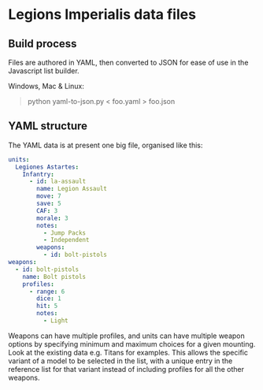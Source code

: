 # Legions Imperialis data files

## Build process

Files are authored in YAML, then converted to JSON for ease of use in the Javascript list builder.

Windows, Mac & Linux:

> python yaml-to-json.py < foo.yaml > foo.json

## YAML structure

The YAML data is at present one big file, organised like this:

```YAML
units:
  Legiones Astartes:
    Infantry:
      - id: la-assault
        name: Legion Assault
        move: 7
        save: 5
        CAF: 3
        morale: 3
        notes:
          - Jump Packs
          - Independent
        weapons:
          - id: bolt-pistols
weapons:
  - id: bolt-pistols
    name: Bolt pistols
    profiles:
      - range: 6
        dice: 1
        hit: 5
        notes:
          - Light
```

Weapons can have multiple profiles, and units can have multiple weapon options by specifying minimum and maximum choices for a given mounting. Look at the existing data e.g. Titans for examples. This allows the specific variant of a model to be selected in the list, with a unique entry in the reference list for that variant instead of including profiles for all the other weapons.